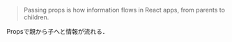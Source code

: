 > Passing props is how information flows in React apps, from parents to children.

Propsで親から子へと情報が流れる．
